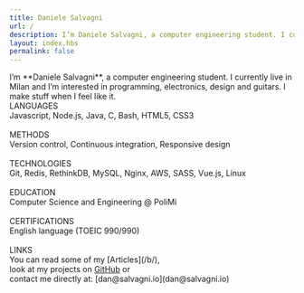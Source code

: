 ```yaml
---
title: Daniele Salvagni
url: /
description: I’m Daniele Salvagni, a computer engineering student. I currently live in Milan and I’m interested in programming, electronics, design and guitars. I make stuff when I feel like it.
layout: index.hbs
permalink: false
---
```

<h2 style='display:none;'>Daniele Salvagni</h2>

<div class='intro'>I’m **Daniele Salvagni**, a computer engineering student. I currently live in Milan and I’m interested in programming, electronics, design and guitars. I make stuff when I feel like it.</div>
<div class='skills'>
LANGUAGES<br>
Javascript, Node.js, Java, C, Bash, HTML5, CSS3<br><br>
METHODS<br>
Version control, Continuous integration, Responsive design<br><br>
TECHNOLOGIES<br>
Git, Redis, RethinkDB, MySQL, Nginx, AWS, SASS, Vue.js, Linux<br><br>
</div>
<div class='skills'>
EDUCATION<br>
Computer Science and Engineering @ PoliMi<br><br>
CERTIFICATIONS<br>
English language (TOEIC 990/990)<br><br>
LINKS<br>
You can read some of my [Articles](/b/),<br>
look at my projects on <a target='_blank' href='https://github.com/daniele-salvagni'>GitHub</a> or<br>
contact me directly at: [dan@salvagni.io](dan@salvagni.io)
</div>
